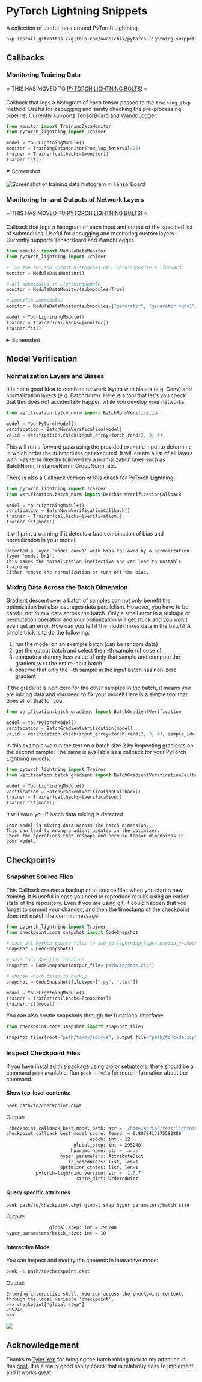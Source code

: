
# PyTorch Lightning Snippets
A collection of useful tools around PyTorch Lightning.

```bash
pip install git+https://github.com/awaelchli/pytorch-lightning-snippets
```


## Callbacks

### Monitoring Training Data 

:star: THIS HAS MOVED TO [PYTORCH LIGHTNING BOLTS](https://pytorch-lightning-bolts.readthedocs.io/en/latest/info_callbacks.html#data-monitoring-in-lightningmodule)!  :star:

Callback that logs a histogram of each tensor passed to the `training_step` method. Useful for debugging and sanity checking the pre-processing pipeline.
Currently supports TensorBoard and WandbLogger.

```python 
from monitor import TrainingDataMonitor
from pytorch_lightning import Trainer

model = YourLightningModule()
monitor = TrainingDataMonitor(row_log_interval=25)
trainer = Trainer(callbacks=[monitor])
trainer.fit()
```

<details open>
    <summary>Screenshot</summary>
    <br>
    <img src=".images/training-data-monitor.png" alt="Screenshot of training data histogram in TensorBoard"/>
</details>


### Monitoring In- and Outputs of Network Layers

:star: THIS HAS MOVED TO [PYTORCH LIGHTNING BOLTS](https://pytorch-lightning-bolts.readthedocs.io/en/latest/info_callbacks.html#data-monitoring-in-lightningmodule)!  :star:

Callback that logs a histogram of each input and output of the specified list of submodules.
Useful for debugging and monitoring custom layers.
Currently supports TensorBoard and WandbLogger.

```python 
from monitor import ModuleDataMonitor
from pytorch_lightning import Trainer

# log the in- and output histograms of LightningModule's `forward`
monitor = ModuleDataMonitor()

# all submodules in LightningModule
monitor = ModuleDataMonitor(submodules=True)

# specific submodules
monitor = ModuleDataMonitor(submodules=["generator", "generator.conv1"])

model = YourLightningModule()
trainer = Trainer(callbacks=[monitor])
trainer.fit()
```

<details>
    <summary>Screenshot</summary>
    <br>
    <img src=".images/module-data-monitor.png" alt="Screenshot of in- and output histograms of each submodule"/>
</details>


## Model Verification

### Normalization Layers and Biases

It is not a good idea to combine network layers with biases (e.g. Conv) and normalization layers (e.g. BatchNorm). 
Here is a tool that let's you check that this does not accidentally happen while you develop your networks.

```python 
from verification.batch_norm import BatchNormVerification

model = YourPyTorchModel()
verification = BatchNormVerification(model)
valid = verification.check(input_array=torch.rand(2, 3, 4))
```

This will run a forward pass using the provided example input to determine in which order the submodules get executed. 
It will create a list of all layers with bias term directly followed by a normalization layer such as BatchNorm, InstanceNorm, GroupNorm, etc.

There is also a Callback version of this check for PyTorch Lightning:

```python 
from pytorch_lightning import Trainer
from verification.batch_norm import BatchNormVerificationCallback

model = YourLightningModule()
verification = BatchNormVerificationCallback()
trainer = Trainer(callbacks=[verification])
trainer.fit(model)
```

It will print a warning if it detects a bad combination of bias and normalization in your model:

```
Detected a layer 'model.conv1' with bias followed by a normalization layer 'model.bn1'.
This makes the normalization ineffective and can lead to unstable training.
Either remove the normalization or turn off the bias.
```

### Mixing Data Across the Batch Dimension

Gradient descent over a batch of samples can not only benefit the optimization but also leverages data parallelism.
However, you have to be careful not to mix data across the batch. 
Only a small error in a reshape or permutation operation and your optimization will get stuck and you won't even get an error. 
How can you tell if the model mixes data in the batch? 
A simple trick is to do the following: 
1. run the model on an example batch (can be random data)
2. get the output batch and select the n-th sample (choose n)
3. compute a dummy loss value of only that sample and compute the gradient w.r.t the entire input batch
4. observe that only the i-th sample in the input batch has non-zero gradient

If the gradient is non-zero for the other samples in the batch, it means you are mixing data and you need to fix your model!
Here is a simple tool that does all of that for you:

```python 
from verification.batch_gradient import BatchGradientVerification

model = YourPyTorchModel()
verification = BatchGradientVerification(model)
valid = verification.check(input_array=torch.rand(2, 3, 4), sample_idx=1)
```

In this example we run the test on a batch size 2 by inspecting gradients on the second sample. 
The same is available as a callback for your PyTorch Lightning models:

```python 
from pytorch_lightning import Trainer
from verification.batch_gradient import BatchGradientVerificationCallback

model = YourLightningModule()
verification = BatchGradientVerificationCallback()
trainer = Trainer(callbacks=[verification])
trainer.fit(model)
```

It will warn you if batch data mixing is detected:

```
Your model is mixing data across the batch dimension.
This can lead to wrong gradient updates in the optimizer.
Check the operations that reshape and permute tensor dimensions in your model.
```

## Checkpoints

### Snapshot Source Files

This Callback creates a backup of all source files when you start a new training. 
It is useful in case you need to reproduce results using an earlier state of the repository.
Even if you are using git, it could happen that you forget to commit your changes, and then the timestamp of the checkpoint does not match the commit message.

```python 
from pytorch_lightning import Trainer
from checkpoint.code_snapshot import CodeSnapshot

# save all Python source files in cwd to lightning_logs/version_x/checkpoints/code.zip
snapshot = CodeSnapshot()

# save to a specific location
snapshot = CodeSnapshot(output_file="path/to/code.zip")

# choose which files to backup
snapshot = CodeSnapshot(filetype=[".py", ".txt"])

model = YourLightningModule()
trainer = Trainer(callbacks=[snapshot])
trainer.fit(model)
```

You can also create snapshots through the functional interface:

```python 
from checkpoint.code_snapshot import snapshot_files

snapshot_files(root="path/to/my/source", output_file="path/to/code.zip", filetype=[".py", ".ipynb"])
```

### Inspect Checkpoint Files

If you have installed this package using pip or setuptools, there should be a command `peek` available. 
Run `peek --help` for more information about the command.

#### Show top-level contents:

```bash 
peek path/to/checkpoint.ckpt
```
Output:
```bash 
 checkpoint_callback_best_model_path: str = '/home/adrian/test/lightning_logs/version_1/checkpoints/epoch=12.ckpt'
checkpoint_callback_best_model_score: Tensor = 0.8079413175582886
                               epoch: int = 12
                         global_step: int = 295240
                        hparams_name: str = 'args'
                    hyper_parameters: AttributeDict
                       lr_schedulers: list, len=1
                    optimizer_states: list, len=1
           pytorch-lightning_version: str = '1.0.7'
                          state_dict: OrderedDict
```
#### Query specific attributes

```bash 
peek path/to/checkpoint.ckpt global_step hyper_parameters/batch_size
```
Output:
```bash 
                global_step: int = 295240
hyper_parameters/batch_size: int = 10
```

#### Interactive Mode

You can inspect and modify the contents in interactive mode: 

```bash 
peek -i path/to/checkpoint.ckpt
```
Output:
``` 
Entering interactive shell. You can access the checkpoint contents through the local variable 'checkpoint'.
>>> checkpoint["global_step"]
295240
>>> 

```

![](.images/peek.gif)


## Acknowledgement

Thanks to [Tyler Yep](https://github.com/TylerYep) for bringing the batch mixing trick to my attention in this [post](https://github.com/PyTorchLightning/pytorch-lightning/issues/1237).
It is a really good sanity check that is relatively easy to implement and it works great. 
